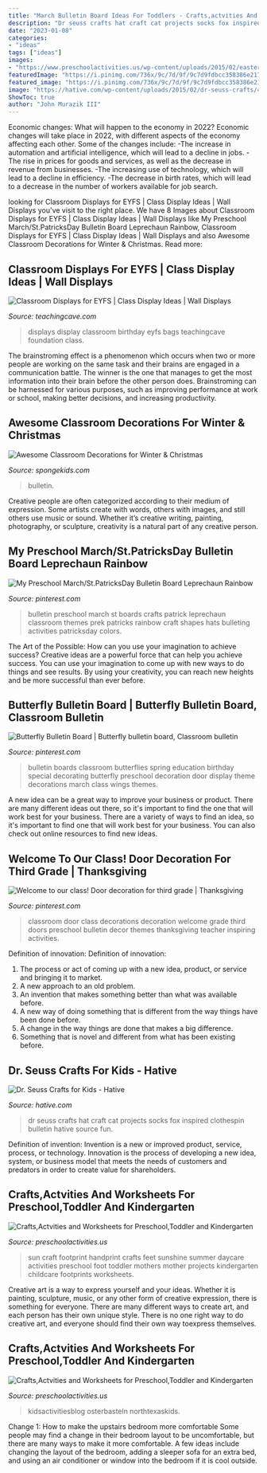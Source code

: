 ```yaml
---
title: "March Bulletin Board Ideas For Toddlers - Crafts,actvities And Worksheets For Preschool,toddler And Kindergarten"
description: "Dr seuss crafts hat craft cat projects socks fox inspired clothespin bulletin hative source fun"
date: "2023-01-08"
categories:
- "ideas"
tags: ["ideas"]
images:
- "https://www.preschoolactivities.us/wp-content/uploads/2015/02/easter-bunny-craft-idea-4.jpg"
featuredImage: "https://i.pinimg.com/736x/9c/7d/9f/9c7d9fdbcc358386e217ea40d887b5c3--preschool-bulletin-boards-preschool-themes.jpg"
featured_image: "https://i.pinimg.com/736x/9c/7d/9f/9c7d9fdbcc358386e217ea40d887b5c3--preschool-bulletin-boards-preschool-themes.jpg"
image: "https://hative.com/wp-content/uploads/2015/02/dr-seuss-crafts/4-dr-seuss-crafts.jpg"
ShowToc: true
author: "John Murazik III"
---
```



Economic changes: What will happen to the economy in 2022?
Economic changes will take place in 2022, with different aspects of the economy affecting each other. Some of the changes include: 
-The increase in automation and artificial intelligence, which will lead to a decline in jobs. 
-The rise in prices for goods and services, as well as the decrease in revenue from businesses. 
-The increasing use of technology, which will lead to a decline in efficiency. 
-The decrease in birth rates, which will lead to a decrease in the number of workers available for job search.

	

		
looking for Classroom Displays for EYFS | Class Display Ideas | Wall Displays you've visit to the right place. We have 8 Images about Classroom Displays for EYFS | Class Display Ideas | Wall Displays like My Preschool March/St.PatricksDay Bulletin Board Leprechaun Rainbow, Classroom Displays for EYFS | Class Display Ideas | Wall Displays and also Awesome Classroom Decorations for Winter &amp; Christmas. Read more:
		
    
## Classroom Displays For EYFS | Class Display Ideas | Wall Displays

<img loading=lazy src="http://www.teachingcave.com/wp-content/uploads/2013/10/bday.jpg" onerror="this.onerror=null;this.src='https://tse1.mm.bing.net/th?id=OIP.SeQtuH-Y6Ioecn7fEuHT2QHaFj&amp;pid=15.1';" alt="Classroom Displays for EYFS | Class Display Ideas | Wall Displays">

_Source: teachingcave.com_

>displays display classroom birthday eyfs bags teachingcave foundation class. 

	

The brainstroming effect is a phenomenon which occurs when two or more people are working on the same task and their brains are engaged in a communication battle. The winner is the one that manages to get the most information into their brain before the other person does. Brainstroming can be harnessed for various purposes, such as improving performance at work or school, making better decisions, and increasing productivity.

    
## Awesome Classroom Decorations For Winter &amp; Christmas

<img loading=lazy src="https://spongekids.com/wp-content/uploads/2016/11/christmas-bulletin-board/18-christmas-bulletin-board-ideas.jpg" onerror="this.onerror=null;this.src='https://tse1.mm.bing.net/th?id=OIP.TjVqPpF4VYqsvtlJ3YVIVgHaNL&amp;pid=15.1';" alt="Awesome Classroom Decorations for Winter &amp; Christmas">

_Source: spongekids.com_

>bulletin. 

	

Creative people are often categorized according to their medium of expression. Some artists create with words, others with images, and still others use music or sound. Whether it’s creative writing, painting, photography, or sculpture, creativity is a natural part of any creative person.

    
## My Preschool March/St.PatricksDay Bulletin Board Leprechaun Rainbow

<img loading=lazy src="https://i.pinimg.com/736x/9c/7d/9f/9c7d9fdbcc358386e217ea40d887b5c3--preschool-bulletin-boards-preschool-themes.jpg" onerror="this.onerror=null;this.src='https://tse3.mm.bing.net/th?id=OIP.mu_150H4hcNfvP_5-4zd3QHaJ6&amp;pid=15.1';" alt="My Preschool March/St.PatricksDay Bulletin Board Leprechaun Rainbow">

_Source: pinterest.com_

>bulletin preschool march st boards crafts patrick leprechaun classroom themes prek patricks rainbow craft shapes hats bulleting activities patricksday colors. 

	

The Art of the Possible: How can you use your imagination to achieve success?
Creative ideas are a powerful force that can help you achieve success. You can use your imagination to come up with new ways to do things and see results. By using your creativity, you can reach new heights and be more successful than ever before.

    
## Butterfly Bulletin Board | Butterfly Bulletin Board, Classroom Bulletin

<img loading=lazy src="https://i.pinimg.com/736x/68/7f/b3/687fb3dcf15d2e90267607ef91a16b96.jpg" onerror="this.onerror=null;this.src='https://tse2.mm.bing.net/th?id=OIP.DElriMicLYrVnCT28iZ09QHaIy&amp;pid=15.1';" alt="Butterfly Bulletin Board | Butterfly bulletin board, Classroom bulletin">

_Source: pinterest.com_

>bulletin boards classroom butterflies spring education birthday special decorating butterfly preschool decoration door display theme decorations march class wings themes. 

	

A new idea can be a great way to improve your business or product. There are many different ideas out there, so it's important to find the one that will work best for your business. There are a variety of ways to find an idea, so it's important to find one that will work best for your business. You can also check out online resources to find new ideas.

    
## Welcome To Our Class! Door Decoration For Third Grade | Thanksgiving

<img loading=lazy src="https://i.pinimg.com/736x/69/56/9a/69569ad87bf230f1345910c4d57e5d88--class-door-decorations-classroom-door.jpg" onerror="this.onerror=null;this.src='https://tse4.mm.bing.net/th?id=OIP.ps7jUoYz5JvhDrc29IJxqwHaJ3&amp;pid=15.1';" alt="Welcome to our class! Door decoration for third grade | Thanksgiving">

_Source: pinterest.com_

>classroom door class decorations decoration welcome grade third doors preschool bulletin decor themes thanksgiving teacher inspiring activities. 

	

Definition of innovation:
Definition of innovation: 
1. The process or act of coming up with a new idea, product, or service and bringing it to market.
2. A new approach to an old problem. 
3. An invention that makes something better than what was available before.
4. A new way of doing something that is different from the way things have been done before.
5. A change in the way things are done that makes a big difference. 
6. Something that is novel and different from what has been existing before. 

    
## Dr. Seuss Crafts For Kids - Hative

<img loading=lazy src="https://hative.com/wp-content/uploads/2015/02/dr-seuss-crafts/4-dr-seuss-crafts.jpg" onerror="this.onerror=null;this.src='https://tse2.mm.bing.net/th?id=OIP.E0vT_MOXjETBgu5HeYRNFgHaHa&amp;pid=15.1';" alt="Dr. Seuss Crafts for Kids - Hative">

_Source: hative.com_

>dr seuss crafts hat craft cat projects socks fox inspired clothespin bulletin hative source fun. 

	

Definition of invention:
Invention is a new or improved product, service, process, or technology. Innovation is the process of developing a new idea, system, or business model that meets the needs of customers and predators in order to create value for shareholders.

    
## Crafts,Actvities And Worksheets For Preschool,Toddler And Kindergarten

<img loading=lazy src="http://www.preschoolactivities.us/wp-content/uploads/2014/12/footprint-sun-craft.jpg" onerror="this.onerror=null;this.src='https://tse2.mm.bing.net/th?id=OIP.xnTdo534gF3svs7WIRJzwAHaJ3&amp;pid=15.1';" alt="Crafts,Actvities and Worksheets for Preschool,Toddler and Kindergarten">

_Source: preschoolactivities.us_

>sun craft footprint handprint crafts feet sunshine summer daycare activities preschool foot toddler mothers mother projects kindergarten childcare footprints worksheets. 

	

Creative art is a way to express yourself and your ideas. Whether it is painting, sculpture, music, or any other form of creative expression, there is something for everyone. There are many different ways to create art, and each person has their own unique style. There is no one right way to do creative art, and everyone should find their own way toexpress themselves.

    
## Crafts,Actvities And Worksheets For Preschool,Toddler And Kindergarten

<img loading=lazy src="https://www.preschoolactivities.us/wp-content/uploads/2015/02/easter-bunny-craft-idea-4.jpg" onerror="this.onerror=null;this.src='https://tse4.mm.bing.net/th?id=OIP.zlH6bcdBl0wLlU_NeclYUwEsEN&amp;pid=15.1';" alt="Crafts,Actvities and Worksheets for Preschool,Toddler and Kindergarten">

_Source: preschoolactivities.us_

>kidsactivitiesblog osterbasteln northtexaskids. 

	

Change 1: How to make the upstairs bedroom more comfortable
Some people may find a change in their bedroom layout to be uncomfortable, but there are many ways to make it more comfortable. A few ideas include changing the layout of the bedroom, adding a sleeper sofa for an extra bed, and using an air conditioner or window into the bedroom if it is cool outside.

